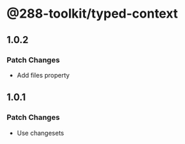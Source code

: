# @288-toolkit/typed-context

## 1.0.2

### Patch Changes

- Add files property

## 1.0.1

### Patch Changes

- Use changesets
